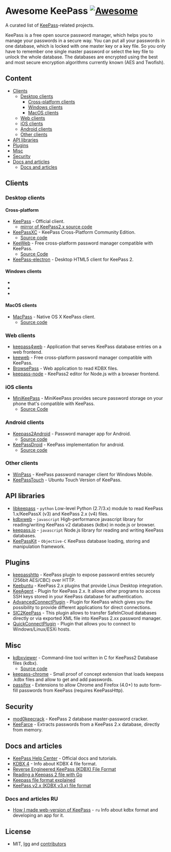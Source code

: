 # Awesome KeePass [![Awesome](https://cdn.rawgit.com/sindresorhus/awesome/d7305f38d29fed78fa85652e3a63e154dd8e8829/media/badge.svg)](https://github.com/sindresorhus/awesome)

A curated list of [KeePass](https://keepass.info/)-related projects.

KeePass is a free open source password manager, which helps you to manage your passwords in a secure way. You can put all your passwords in one database, which is locked with one master key or a key file. So you only have to remember one single master password or select the key file to unlock the whole database. The databases are encrypted using the best and most secure encryption algorithms currently known (AES and Twofish).

## Content

* [Clients](#clients)
    * [Desktop clients](#desktop-clients)
        * [Cross-platform clients](#сross-platform)
        * [Windows clients](#windows-clients)
        * [MacOS clients](#macos-clients)
    * [Web clients](#web-clients)
    * [iOS clients](#ios-clients)
    * [Android clients](#android-clients)
    * [Other clients](#other-clients)
* [API libraries](#api-libraries)
* [Plugins](#plugins)
* [Misc](#misc)
* [Security](#security)
* [Docs and articles](#docs-and-articles)
    * [Docs and articles](#docs-and-articles-ru)

## Clients

### Desktop clients

#### Cross-platform

* [KeePass](https://sourceforge.net/projects/keepass/) - Official client.
    * [mirror of KeePass2.x source code](https://github.com/dlech/KeePass2.x)
* [KeePassXC](https://keepassxc.org/) - KeePass Cross-Platform Community Edition.
    * [Source code](https://github.com/keepassxreboot/keepassxc)
* [KeeWeb](https://keeweb.info/) - Free cross-platform password manager compatible with KeePass.
    * [Source Code](https://github.com/keeweb/keeweb)
* [KeePass-electron](https://github.com/IlyaPomaskin/KeePass-electron) - Desktop HTML5 client for KeePass 2.

#### Windows clients

* []()
* []()
* []()

#### MacOS clients

* [MacPass](https://mstarke.github.io/MacPass/) - Native OS X KeePass client.
    * [Source code](https://github.com/mstarke/MacPass)

### Web clients

* [keepass4web](https://github.com/lixmal/keepass4web/) - Application that serves KeePass database entries on a web frontend.
* [keeweb](https://github.com/keeweb/keeweb) - Free cross-platform password manager compatible with KeePass.
* [BrowsePass](https://bitbucket.org/namn/browsepass/overview) - Web application to read KDBX files.
* [keepass-node](https://github.com/gesellix/keepass-node) - KeePass2 editor for Node.js with a browser frontend.

### iOS clients

* [MiniKeePass](https://itunes.apple.com/us/app/minikeepass-secure-password/id451661808) - MiniKeePass provides secure password storage on your phone that's compatible with KeePass.
    * [Source Code](https://github.com/MiniKeePass/MiniKeePass)

### Android clients

* [Keepass2Android](https://play.google.com/store/apps/details?id=keepass2android.keepass2android) - Password manager app for Android.
    * [Source code](https://github.com/PhilippC/keepass2android)
* [KeePassDroid](https://play.google.com/store/apps/details?id=com.android.keepass) - KeePass implementation for android.
    * [Source code](https://github.com/bpellin/keepassdroid)

### Other clients

* [WinPass](https://github.com/gkardava/WinPass) - KeePass password manager client for Windows Mobile.
* [KeePassTouch](https://github.com/DannyGB/KeePassTouch) - Ubuntu Touch Version of KeePass.

## API libraries

* [libkeepass](https://github.com/libkeepass/libkeepass) - `python` Low-level Python (2.7/3.x) module to read KeePass 1.x/KeePassX (v3) and KeePass 2.x (v4) files. 
* [kdbxweb](https://github.com/keeweb/kdbxweb) - `javascript` High-performance javascript library for reading/writing KeePass v2 databases (kdbx) in node.js or browser.
* [keepass.io](https://github.com/snapserv/keepass.io) - `javascript` Node.js library for reading and writing KeePass databases.
* [KeePassKit](https://github.com/MacPass/KeePassKit) - `Objective-C` KeePass database loading, storing and manipulation framework.

## Plugins

* [keepasshttp](https://github.com/pfn/keepasshttp/) - KeePass plugin to expose password entries securely (256bit AES/CBC) over HTTP.
* [Keebuntu](https://github.com/dlech/Keebuntu) - KeePass 2.x plugins that provide Linux Desktop integration.
* [KeeAgent](https://github.com/dlech/KeeAgent) - Plugin for KeePass 2.x. It allows other programs to access SSH keys stored in your KeePass database for authentication.
* [AdvancedConnectPlugin](https://github.com/aalbng/AdvancedConnectPlugin) - Plugin for KeePass which gives you the possibility to provide different applications for direct connections.
* [SIC2KeePass](https://github.com/Alezy80/SIC2KeePass) - This plugin allows to transfer SafeInCloud databases directly or via exported XML file into KeePass 2.xx password manager.
* [QuickConnectPlugin](https://github.com/cristianst85/QuickConnectPlugin) - Plugin that allows you to connect to Windows/Linux/ESXi hosts.

## Misc

* [kdbxviewer](http://max-weller.github.io/kdbx-viewer/) - Command-line tool written in C for KeePass2 Database files (kdbx).
    * [Source code](https://github.com/max-weller/kdbxviewer)
* [keepass-chrome](https://github.com/btd/keepass-chrome) - Small proof of concept extension that loads keepass .kdbx files and allow to get and add passwords.
* [passifox](https://github.com/pfn/passifox) - Extensions to allow Chrome and Firefox (4.0+) to auto form-fill passwords from KeePass (requires KeePassHttp).

## Security

* [mod0keecrack](https://github.com/devio/mod0keecrack) - KeePass 2 database master-password cracker.
* [KeeFarce](https://github.com/denandz/KeeFarce) - Extracts passwords from a KeePass 2.x database, directly from memory.

## Docs and articles

* [KeePass Help Center](https://keepass.info/help/base/index.html) - Official docs and tutorials.
* [KDBX 4](https://keepass.info/help/kb/kdbx_4.html) - Info about KDBX 4 file format.
* [Reverse Engineered KeePass (KDBX) File Format](https://max-weller.github.io/kdbx-viewer/kdbx_format.html)
* [Reading a Keepass 2 file with Go](https://www.sysorchestra.com/2015/06/20/reading-a-keepass-file-from-go/)
* [Keepass file format explained](https://gist.github.com/lgg/e6ccc6e212d18dd2ecd8a8c116fb1e45)
* [KeePass v2.x (KDBX v3.x) file format](https://gist.github.com/msmuenchen/9318327)

### Docs and articles RU

* [How I made web-version of KeePass](https://habrahabr.ru/post/269895/) - `ru` Info about kdbx format and developing an app for it.

## License

* MIT, [lgg](https://github.com/lgg) and [contributors](https://github.com/lgg/awesome-keepass/graphs/contributors)   
